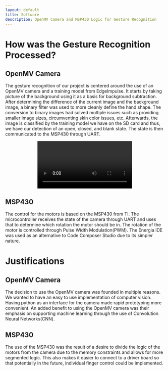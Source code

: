 ```yaml
---
layout: default
title: Software
description: OpenMV Camera and MSP430 Logic for Gesture Recognition
---
```


# How was the Gesture Recognition Processed?

## OpenMV Camera
The gesture recognition of our project is centered around the use of an OpenMV camera and a training model from EdgeImpulse. It starts by taking picture of the background using it as a basis for background subtraction. After determining the difference of the current image and the background image, a binary filter was used to more cleanly define the hand shape. The conversion to binary images had solved multiple issues such as providing smaller image sizes, circumventing skin color issues, etc. Afterwards, the image is classified by the training model we have on the SD card and thus, we have our detection of an open, closed, and blank state. The state is then communicated to the MSP430 through UART.
<p align="center">
  <video src="https://github.com/EE-Emerge/EE-Emerge2022_GestureRecognition/blob/gh-pages/assets/css/SoftwareDemo.mov?raw=true" controls="controls" style="max-width: 730px;">
  </video>
</p>


## MSP430

The control for the motors is based on the MSP430 from TI. The microcontroller receives the state of the camera through UART and uses that to determine which rotation the motor should be in. The rotation of the motor is controlled through Pulse Width Modulation(PWM). The Energia IDE was used as an alternative to Code Composer Studio due to its simpler nature.

# Justifications
## OpenMV Camera

The decision to use the OpenMV camera was founded in multiple reasons. We wanted to have an easy to use implementation of computer vision. Having python as an interface for the camera made rapid prototyping more convenient. An added benefit to using the OpenMV camera was their emphasis on supporting machine learning through the use of Convolution Neural Networks(CNN).

## MSP430

The use of the MSP430 was the result of a desire to divide the logic of the motors from the camera due to the memory constraints and allows for more segmented logic. This also makes it easier to connect to a driver board so that potentially in the future, individual finger control could be implemented.
